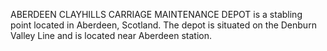 ABERDEEN CLAYHILLS CARRIAGE MAINTENANCE DEPOT is a stabling point located in Aberdeen, Scotland. The depot is situated on the Denburn Valley Line and is located near Aberdeen station.
